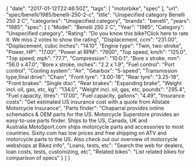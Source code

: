 {
    "date": "2017-01-12T22:46:50Z",
    "tags": [
        "motorbike",
        "spec"
    ],
    "url": "spec\/benelli\/1985\/benelli-250-2-c",
    "title": "Unspecified category Benelli 250 2 C",
    "categories": "Unspecified category",
    "brands": "benelli",
    "years": "1985",
    "spec": [
        {
            "Model": "Benelli 250 2 C",
            "Year": "1985",
            "Category": "Unspecified category",
            "Rating": "Do you know this bike?Click here to rate it. We miss 2 votes to show the rating",
            "Displacement, ccm": "231.00",
            "Displacement, cubic inches": "14.10",
            "Engine type": "Twin, two-stroke",
            "Power, HP": "17.00",
            "Power at RPM": "7600",
            "Top speed, km\/h": "125.0",
            "Top speed, mph": "77.7",
            "Compression": "10.0:1",
            "Bore x stroke, mm": "56.0 x 47.0",
            "Bore x stroke, inches": "2.2 x 1.9",
            "Fuel control": "Port control",
            "Cooling system": "Air",
            "Gearbox": "5-speed",
            "Transmission type,final drive": "Chain",
            "Front tyre": "3.00-18",
            "Rear tyre": "3.25-18",
            "Front brakes": "Single disc",
            "Rear brakes": "Expanding brake",
            "Weight incl. oil, gas, etc, kg": "134.0",
            "Weight incl. oil, gas, etc, pounds": "295.4",
            "Fuel capacity, litres": "17.00",
            "Fuel capacity, gallons": "4.49",
            "Insurance costs": "Get estimated US insurance cost with a quote from Allstate Motorcycle Insurance",
            "Parts finder": "Chaparral provides online schematics & OEM parts for the US.   Motorcycle Superstore provides an easy-to-use parts finder. Ships to the US, Canada, UK and Australia.MotoSport.com ships motorcycle parts and accessories to most countries.    Sixity.com has low prices and free shipping on ATV and motorcycle parts to the US. Also check out our overview of motorcycle webshops at Bikez.info",
            "Loans, tests, etc": "Search the web for dealers, loan costs, tests, customizing, etc",
            "Related bikes": "List related bikes for comparison of specs"
        }
    ]
}